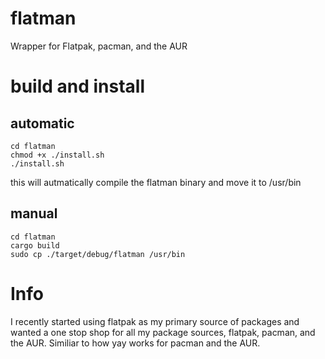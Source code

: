 # flatman
Wrapper for Flatpak, pacman, and the AUR

# build and install
## automatic
```
cd flatman
chmod +x ./install.sh
./install.sh
```
this will autmatically compile the flatman binary and move it to /usr/bin

## manual
```
cd flatman
cargo build
sudo cp ./target/debug/flatman /usr/bin
```


# Info
I recently started using flatpak as my primary source of packages and wanted a one stop shop for all my package sources, flatpak, pacman, and the AUR.  Similiar to how yay works for pacman and the AUR.
